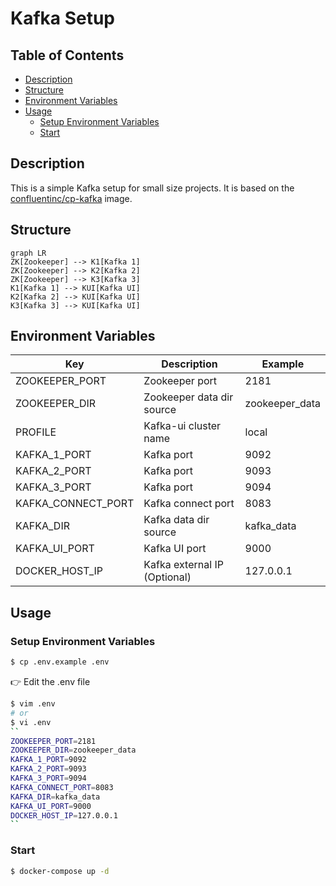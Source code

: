 # Kafka Setup

## Table of Contents
- [Description](#description)
- [Structure](#structure)
- [Environment Variables](#environment-variables)
- [Usage](#usage)
  - [Setup Environment Variables](#setup-environment-variables)
  - [Start](#start)

## Description
This is a simple Kafka setup for small size projects. It is based on
the [confluentinc/cp-kafka](https://hub.docker.com/r/confluentinc/cp-kafka/) image.

## Structure
```mermaid
graph LR
ZK[Zookeeper] --> K1[Kafka 1]
ZK[Zookeeper] --> K2[Kafka 2]
ZK[Zookeeper] --> K3[Kafka 3]
K1[Kafka 1] --> KUI[Kafka UI]
K2[Kafka 2] --> KUI[Kafka UI]
K3[Kafka 3] --> KUI[Kafka UI]
```

## Environment Variables

| Key                | Description                  | Example        |
|--------------------|------------------------------|----------------|
| ZOOKEEPER_PORT     | Zookeeper port               | 2181           |
| ZOOKEEPER_DIR      | Zookeeper data dir source    | zookeeper_data |
| PROFILE            | Kafka-ui cluster name        | local          |
| KAFKA_1_PORT       | Kafka port                   | 9092           |
| KAFKA_2_PORT       | Kafka port                   | 9093           |
| KAFKA_3_PORT       | Kafka port                   | 9094           |
| KAFKA_CONNECT_PORT | Kafka connect port           | 8083           |
| KAFKA_DIR          | Kafka data dir source        | kafka_data     |
| KAFKA_UI_PORT      | Kafka UI port                | 9000           |
| DOCKER_HOST_IP     | Kafka external IP (Optional) | 127.0.0.1      |

## Usage

### Setup Environment Variables

```bash
$ cp .env.example .env
```

👉 Edit the .env file
```bash
$ vim .env
# or
$ vi .env
``
ZOOKEEPER_PORT=2181
ZOOKEEPER_DIR=zookeeper_data
KAFKA_1_PORT=9092
KAFKA_2_PORT=9093
KAFKA_3_PORT=9094
KAFKA_CONNECT_PORT=8083
KAFKA_DIR=kafka_data
KAFKA_UI_PORT=9000
DOCKER_HOST_IP=127.0.0.1
``
```

### Start

```bash
$ docker-compose up -d
```